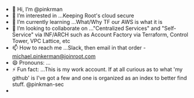 - 👋 Hi, I’m @pinkrman
- 👀 I’m interested in ...Keeping Root's cloud secure
- 🌱 I’m currently learning ...What/Why TF our AWS is what it is
- 💞️ I’m looking to collaborate on ..."Centralized Services" and "Self-Service" via INF/ARCH such as Account Factory via Terraform, Control Tower, VPC Lattice, etc
- 📫 How to reach me ...Slack, then email in that order - michael.pinkerman@joinroot.com
- 😄 Pronouns: ...
- ⚡ Fun fact: ...This is my work account. If at all curious as to what 'my github' is I've got a few and one is organized as an index to better find stuff. @pinkman-sec
- 

<!---
pinkrman/pinkrman is a ✨ special ✨ repository because its `README.md` (this file) appears on your GitHub profile.
You can click the Preview link to take a look at your changes.
--->
